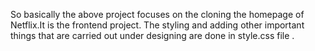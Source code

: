 So basically the above project focuses on the cloning the homepage of Netflix.It is the frontend project.
The styling and adding other important things that are carried out under designing are done in style.css file .


